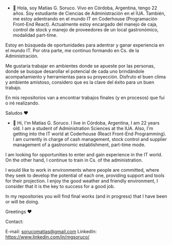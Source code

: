 - 👋 Hola, soy Matías G. Soruco. Vivo en Córdoba, Argentina, tengo 22 años. Soy estudiante de Ciencias de Administración en el IUA. También, me estoy adentrando en el mundo IT en Coderhouse (Programación Front-End React). Actualmente estoy encargado del manejo de caja, control de stock y manejo de proveedores de un local gastronómico, modalidad part-time.

Estoy en búsqueda de oportunidades para adentrar y ganar experiencia en el mundo IT. Por otra parte, me continuo formando en Cs. de la Administración.

Me gustaría trabajar en ambientes donde se apueste por las personas, donde se busque desarollar el potencial de cada uno brindándole acompañamiento y herramientas para su proyección. Disfruto el buen clima y ambiente amistoso, considero que es la clave del éxito para un buen trabajo.


En mis repositorios van a encontrar trabajos finales (y en procesos) que fui o iré realizando.

Saludos ♥ 

- 👋 Hi, I'm Matías G. Soruco. I live in Córdoba, Argentina, I am 22 years old. I am a student of Administration Sciences at the IUA. Also, I'm getting into the IT world at Coderhouse (React Front-End Programming). I am currently in charge of cash management, stock control and supplier management of a gastronomic establishment, part-time mode.

I am looking for opportunities to enter and gain experience in the IT world. On the other hand, I continue to train in Cs. of the administration.

I would like to work in environments where people are committed, where they seek to develop the potential of each one, providing support and tools for their projection. I enjoy the good weather and friendly environment, I consider that it is the key to success for a good job.

In my repositories you will find final works (and in progress) that I have been or will be doing.

Greetings ♥


Contact:

E-mail: sorucomatias@gmail.com
LinkedIn: https://www.linkedin.com/in/mgsoruco/



<!---
matiug3g/matiug3g is a ✨ special ✨ repository because its `README.md` (this file) appears on your GitHub profile.
You can click the Preview link to take a look at your changes.
--->
